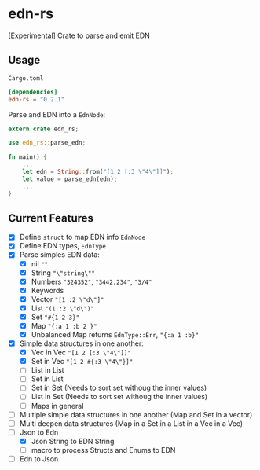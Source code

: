 # edn-rs
[Experimental] Crate to parse and emit EDN

## Usage

`Cargo.toml`
```toml
[dependencies]
edn-rs = "0.2.1"
```

Parse and EDN into a `EdnNode`:
```rust
extern crate edn_rs;

use edn_rs::parse_edn;

fn main() {
    ...
    let edn = String::from("[1 2 [:3 \"4\"]]");
    let value = parse_edn(edn);
    ...
}
```

## Current Features
- [x] Define `struct` to map EDN info `EdnNode`
- [x] Define EDN types, `EdnType`
- [x] Parse simples EDN data:
    - [x] nil `""`
    - [x] String `"\"string\""`
    - [x] Numbers `"324352"`, `"3442.234"`, `"3/4"`
    - [x] Keywords
    - [x] Vector `"[1 :2 \"d\"]"`
    - [x] List `"(1 :2 \"d\")"`
    - [x] Set `"#{1 2 3}"`
    - [x] Map `"{:a 1 :b 2 }"`
    - [x] Unbalanced Map returns `EdnType::Err`, `"{:a 1 :b}"`
- [x] Simple data structures in one another:
    - [x] Vec in Vec `"[1 2 [:3 \"4\"]]"`
    - [x] Set in Vec `"[1 2 #{:3 \"4\"}]"`
    - [ ] List in List
    - [ ] Set in List
    - [ ] Set in Set (Needs to sort set withoug the inner values)
    - [ ] List in Set (Needs to sort set withoug the inner values)
    - [ ] Maps in general
- [ ] Multiple simple data structures in one another (Map and Set in a vector)
- [ ] Multi deepen data structures (Map in a Set in a List in a  Vec in a Vec)
- [ ] Json to Edn
    - [x] Json String to EDN String
    - [ ] macro to process Structs and Enums to EDN
- [ ] Edn to Json